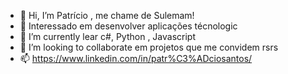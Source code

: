 - 👋 Hi, I’m  Patrício ,  me chame  de  Sulemam!
- 👀 Interessado em desenvolver aplicações  técnologic 
- 🌱 I’m currently lear  c#, Python ,  Javascript
- 💞️ I’m looking to collaborate  em projetos que  me convidem rsrs
- 📫  https://www.linkedin.com/in/patr%C3%ADciosantos/

<!---
Sulemam-Ba/Sulemam-Ba is a ✨ special ✨ repository because its `README.md` (this file) appears on your GitHub profile.
You can click the Preview link to take a look at your changes.
--->
